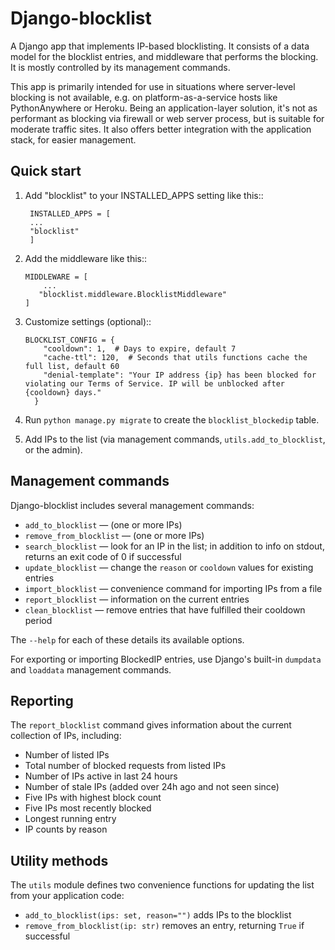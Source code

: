 # Django-blocklist
A Django app that implements IP-based blocklisting. It consists of a data model for the blocklist entries, and middleware that performs the blocking. It is mostly controlled by its management commands.

This app is primarily intended for use in situations where server-level blocking is not available, e.g. on platform-as-a-service hosts like PythonAnywhere or Heroku. Being an application-layer solution, it's not as performant as blocking via firewall or web server process, but is suitable for moderate traffic sites. It also offers better integration with the application stack, for easier management.

## Quick start
1. Add "blocklist" to your INSTALLED_APPS setting like this::

        INSTALLED_APPS = [
        ...
        "blocklist"
        ]

2. Add the middleware like this::

       MIDDLEWARE = [
           ...
          "blocklist.middleware.BlocklistMiddleware"
       ]

3. Customize settings (optional)::

       BLOCKLIST_CONFIG = {
           "cooldown": 1,  # Days to expire, default 7
           "cache-ttl": 120,  # Seconds that utils functions cache the full list, default 60
           "denial-template": "Your IP address {ip} has been blocked for violating our Terms of Service. IP will be unblocked after {cooldown} days."
         }

4. Run `python manage.py migrate` to create the `blocklist_blockedip` table.
5. Add IPs to the list (via management commands,  `utils.add_to_blocklist`, or the admin).

## Management commands
Django-blocklist includes several management commands:

* `add_to_blocklist` &mdash; (one or more IPs)
* `remove_from_blocklist` &mdash; (one or more IPs)
* `search_blocklist` &mdash; look for an IP in the list; in addition to info on stdout, returns an exit code of 0 if successful
* `update_blocklist` &mdash; change the `reason` or `cooldown` values for existing entries
* `import_blocklist` &mdash; convenience command for importing IPs from a file
* `report_blocklist` &mdash; information on the current entries
* `clean_blocklist` &mdash; remove entries that have fulfilled their cooldown period

The `--help` for each of these details its available options.

For exporting or importing BlockedIP entries, use Django's built-in `dumpdata` and `loaddata` management commands.

## Reporting
The `report_blocklist` command gives information about the current collection of IPs, including:
* Number of listed IPs
* Total number of blocked requests from listed IPs
* Number of IPs active in last 24 hours
* Number of stale IPs (added over 24h ago and not seen since)
* Five IPs with highest block count
* Five IPs most recently blocked
* Longest running entry
* IP counts by reason

## Utility methods
The `utils` module defines two convenience functions for updating the list from your application code:
* `add_to_blocklist(ips: set, reason="")` adds IPs to the blocklist
* `remove_from_blocklist(ip: str)` removes an entry, returning `True` if successful